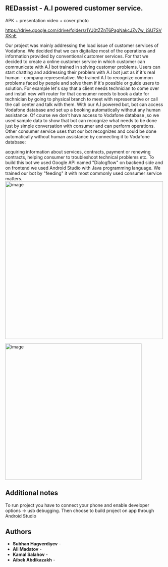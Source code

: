 ## REDassist - A.I powered customer service. 

APK + presentation video + cover photo

https://drive.google.com/drive/folders/1YJ0tZZnT6PagNakcJZv7w_jSU7SVXKnE

Our project was mainly addressing the load issue of customer services of Vodafone.
We decided that we can digitalize most of the operations and information provided by conventional customer services.
For that we decided to create a online customer service in which customer can communicate with A.İ bot trained in solving customer problems.
Users can start chatting and addressing their problem with A.İ bot just as if it's real human - company representative.
We trained A.İ to recognize common problems faced by people and solve them if it's possible or guide users to solution.
For example let's say that a client needs technician to come over and install new wifi router for that consumer needs to book a date for technician by going to physical branch 
to meet with representative or call the call center and talk with them. With our A.İ powered bot, bot can access Vodafone database and set up a booking automatically 
without any human assistance. 
Of course we don't have access to Vodafone database ,so we used sample data to show that  bot can recognize what needs to be done just by simple conversation
with consumer and can perform operations. 
Other consumer service uses that our bot recognizes and could be done automatically without human assistance by connecting it to Vodafone database: 

acquiring information about services, contracts, payment or renewing contracts, helping consumer to troubleshoot technical problems etc.
To build this bot we used Google API named "Dialogflow" on backend side and on frontend we used Android Studio with Java programming language.
We trained our bot by "feeding" it with most commonly used consumer service matters.
<img width="500" alt="image" src="https://user-images.githubusercontent.com/32957204/166118109-adbaa752-2a4e-48fe-afed-16b98756456d.png">

<img width="432" alt="image" src="https://user-images.githubusercontent.com/32957204/166118114-5d6dc9bf-ef97-4500-bc36-99e9e08eb9bf.png">


## Additional notes 

To run project you have to connect your phone and enable developer options -> usb debugging. Then choose to build project on app through Android Studio

## Authors

* **Subhan Hagverdiyev** -
* **Ali Madatov** - 
* **Kamal Salahov** - 
* **Aibek Abdikazakh** - 



